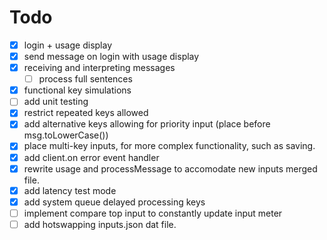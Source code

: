 # Todo

- [x] login + usage display
- [x] send message on login with usage display
- [x] receiving and interpreting messages
  - [ ] process full sentences
- [x] functional key simulations
- [ ] add unit testing
- [x] restrict repeated keys allowed
- [x] add alternative keys allowing for priority input (place before msg.toLowerCase())
- [x] place multi-key inputs, for more complex functionality, such as saving.
- [x] add client.on error event handler
- [x] rewrite usage and processMessage to accomodate new inputs merged file.
- [x] add latency test mode
- [x] add system queue delayed processing keys
- [ ] implement compare top input to constantly update input meter
- [ ] add hotswapping inputs.json dat file.
